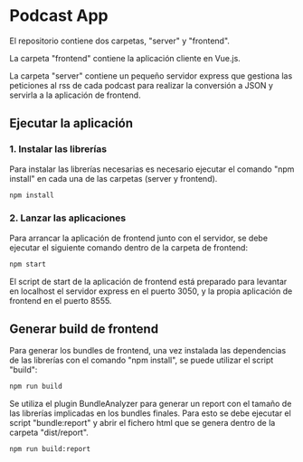 # Podcast App

El repositorio contiene dos carpetas, "server" y "frontend".

La carpeta "frontend" contiene la aplicación cliente en Vue.js.

La carpeta "server" contiene un pequeño servidor express que gestiona las peticiones al rss de cada podcast para realizar la conversión a JSON y servirla a la aplicación de frontend.

## Ejecutar la aplicación

### 1. Instalar las librerías
Para instalar las librerías necesarias es necesario ejecutar el comando "npm install" en cada una de las carpetas (server y frontend).

```bash
npm install
```
### 2. Lanzar las aplicaciones
Para arrancar la aplicación de frontend junto con el servidor, se debe ejecutar el siguiente comando dentro de la carpeta de frontend:

```bash
npm start
```

El script de start de la aplicación de frontend está preparado para levantar en localhost el servidor express en el puerto 3050, y la propia aplicación de frontend en el puerto 8555.

## Generar build de frontend
Para generar los bundles de frontend, una vez instalada las dependencias de las librerías con el comando "npm install", se puede utilizar el script "build":

```bash
npm run build
```
Se utiliza el plugin BundleAnalyzer para generar un report con el tamaño de las librerías implicadas en los bundles finales. Para esto se debe ejecutar el script "bundle:report" y abrir el fichero html que se genera dentro de la carpeta "dist/report".

```bash
npm run build:report
```
